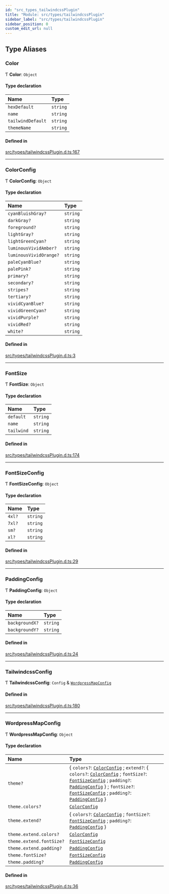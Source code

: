 ```yaml
---
id: "src_types_tailwindcssPlugin"
title: "Module: src/types/tailwindcssPlugin"
sidebar_label: "src/types/tailwindcssPlugin"
sidebar_position: 0
custom_edit_url: null
---
```


## Type Aliases

### Color

Ƭ **Color**: `Object`

#### Type declaration

| Name              | Type     |
| :---------------- | :------- |
| `hexDefault`      | `string` |
| `name`            | `string` |
| `tailwindDefault` | `string` |
| `themeName`       | `string` |

#### Defined in

[src/types/tailwindcssPlugin.d.ts:167](https://github.com/pantheon-systems/decoupled-kit-js/blob/3caad45/packages/wordpress-kit/src/types/tailwindcssPlugin.d.ts#L167)

---

### ColorConfig

Ƭ **ColorConfig**: `Object`

#### Type declaration

| Name                   | Type     |
| :--------------------- | :------- |
| `cyanBluishGray?`      | `string` |
| `darkGray?`            | `string` |
| `foreground?`          | `string` |
| `lightGray?`           | `string` |
| `lightGreenCyan?`      | `string` |
| `luminousVividAmber?`  | `string` |
| `luminousVividOrange?` | `string` |
| `paleCyanBlue?`        | `string` |
| `palePink?`            | `string` |
| `primary?`             | `string` |
| `secondary?`           | `string` |
| `stripes?`             | `string` |
| `tertiary?`            | `string` |
| `vividCyanBlue?`       | `string` |
| `vividGreenCyan?`      | `string` |
| `vividPurple?`         | `string` |
| `vividRed?`            | `string` |
| `white?`               | `string` |

#### Defined in

[src/types/tailwindcssPlugin.d.ts:3](https://github.com/pantheon-systems/decoupled-kit-js/blob/3caad45/packages/wordpress-kit/src/types/tailwindcssPlugin.d.ts#L3)

---

### FontSize

Ƭ **FontSize**: `Object`

#### Type declaration

| Name       | Type     |
| :--------- | :------- |
| `default`  | `string` |
| `name`     | `string` |
| `tailwind` | `string` |

#### Defined in

[src/types/tailwindcssPlugin.d.ts:174](https://github.com/pantheon-systems/decoupled-kit-js/blob/3caad45/packages/wordpress-kit/src/types/tailwindcssPlugin.d.ts#L174)

---

### FontSizeConfig

Ƭ **FontSizeConfig**: `Object`

#### Type declaration

| Name   | Type     |
| :----- | :------- |
| `4xl?` | `string` |
| `7xl?` | `string` |
| `sm?`  | `string` |
| `xl?`  | `string` |

#### Defined in

[src/types/tailwindcssPlugin.d.ts:29](https://github.com/pantheon-systems/decoupled-kit-js/blob/3caad45/packages/wordpress-kit/src/types/tailwindcssPlugin.d.ts#L29)

---

### PaddingConfig

Ƭ **PaddingConfig**: `Object`

#### Type declaration

| Name           | Type     |
| :------------- | :------- |
| `backgroundX?` | `string` |
| `backgroundY?` | `string` |

#### Defined in

[src/types/tailwindcssPlugin.d.ts:24](https://github.com/pantheon-systems/decoupled-kit-js/blob/3caad45/packages/wordpress-kit/src/types/tailwindcssPlugin.d.ts#L24)

---

### TailwindcssConfig

Ƭ **TailwindcssConfig**: `Config` & [`WordpressMapConfig`](src_types_tailwindcssPlugin.md#wordpressmapconfig)

#### Defined in

[src/types/tailwindcssPlugin.d.ts:180](https://github.com/pantheon-systems/decoupled-kit-js/blob/3caad45/packages/wordpress-kit/src/types/tailwindcssPlugin.d.ts#L180)

---

### WordpressMapConfig

Ƭ **WordpressMapConfig**: `Object`

#### Type declaration

| Name                     | Type                                                                                                                                                                                                                                                                                                                                                                                                                                                                                             |
| :----------------------- | :----------------------------------------------------------------------------------------------------------------------------------------------------------------------------------------------------------------------------------------------------------------------------------------------------------------------------------------------------------------------------------------------------------------------------------------------------------------------------------------------- |
| `theme?`                 | { `colors?`: [`ColorConfig`](src_types_tailwindcssPlugin.md#colorconfig) ; `extend?`: { `colors?`: [`ColorConfig`](src_types_tailwindcssPlugin.md#colorconfig) ; `fontSize?`: [`FontSizeConfig`](src_types_tailwindcssPlugin.md#fontsizeconfig) ; `padding?`: [`PaddingConfig`](src_types_tailwindcssPlugin.md#paddingconfig) } ; `fontSize?`: [`FontSizeConfig`](src_types_tailwindcssPlugin.md#fontsizeconfig) ; `padding?`: [`PaddingConfig`](src_types_tailwindcssPlugin.md#paddingconfig) } |
| `theme.colors?`          | [`ColorConfig`](src_types_tailwindcssPlugin.md#colorconfig)                                                                                                                                                                                                                                                                                                                                                                                                                                      |
| `theme.extend?`          | { `colors?`: [`ColorConfig`](src_types_tailwindcssPlugin.md#colorconfig) ; `fontSize?`: [`FontSizeConfig`](src_types_tailwindcssPlugin.md#fontsizeconfig) ; `padding?`: [`PaddingConfig`](src_types_tailwindcssPlugin.md#paddingconfig) }                                                                                                                                                                                                                                                        |
| `theme.extend.colors?`   | [`ColorConfig`](src_types_tailwindcssPlugin.md#colorconfig)                                                                                                                                                                                                                                                                                                                                                                                                                                      |
| `theme.extend.fontSize?` | [`FontSizeConfig`](src_types_tailwindcssPlugin.md#fontsizeconfig)                                                                                                                                                                                                                                                                                                                                                                                                                                |
| `theme.extend.padding?`  | [`PaddingConfig`](src_types_tailwindcssPlugin.md#paddingconfig)                                                                                                                                                                                                                                                                                                                                                                                                                                  |
| `theme.fontSize?`        | [`FontSizeConfig`](src_types_tailwindcssPlugin.md#fontsizeconfig)                                                                                                                                                                                                                                                                                                                                                                                                                                |
| `theme.padding?`         | [`PaddingConfig`](src_types_tailwindcssPlugin.md#paddingconfig)                                                                                                                                                                                                                                                                                                                                                                                                                                  |

#### Defined in

[src/types/tailwindcssPlugin.d.ts:36](https://github.com/pantheon-systems/decoupled-kit-js/blob/3caad45/packages/wordpress-kit/src/types/tailwindcssPlugin.d.ts#L36)

